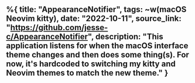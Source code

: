%{
    title: "AppearanceNotifier",
    tags: ~w(macOS Neovim kitty),
    date: "2022-10-11",
    source_link: "https://github.com/jesse-c/AppearanceNotifier",
    description: "This application listens for when the macOS interface theme changes and then does some thing(s). For now, it's hardcoded to switching my kitty and Neovim themes to match the new theme."
}
---
